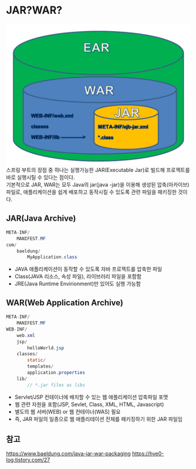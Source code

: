 # JAR?WAR?

![img.png](img/JarWar.png)<br>
스프링 부트의 장점 중 하나는 실행가능한 JAR(Executable Jar)로 빌드해 프로젝트를 바로 실행시틸 수 있다는 점이다.<br>
기본적으로 JAR, WAR는 모두 Java의 jar(java -jar)을 이용해 생성된 압축(아카이브) 파일로, 애플리케이션을 쉽게 배포하고 동작시킬 수 있도록 관련 파일을 패키징한 것이다.

## JAR(Java Archive)
```java
META-INF/
    MANIFEST.MF
com/
    baeldung/
        MyApplication.class
```
- JAVA 애플리케이션이 동작할 수 있도록 자바 프로젝트를 압축한 파일
- Class(JAVA 리소스, 속성 파일), 라이브러리 파일을 포함함
- JRE(Java Runtime Envirionment)만 있어도 실행 가능함

## WAR(Web Application Archive)
```java
META-INF/
    MANIFEST.MF
WEB-INF/
    web.xml
    jsp/
        helloWorld.jsp
    classes/
        static/
        templates/
        application.properties
    lib/
        // *.jar files as libs
```
- Servlet/JSP 컨테이너에 배치할 수 있는 웹 애플리케이션 압축파일 포맷
- 웹 관련 자원을 포함(JSP, Sevlet, Class, XML, HTML, Javascript)
- 별도의 웹 서버(WEB) or 웹 컨테이너(WAS) 필요
- 즉, JAR 파일의 일종으로 웹 애플리테이션 전체를 패키징하기 위한 JAR 파일임


## 참고
https://www.baeldung.com/java-jar-war-packaging
https://hye0-log.tistory.com/27
